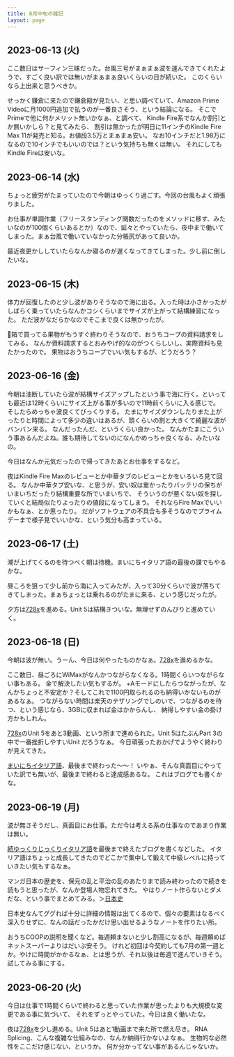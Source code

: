 ```yaml
---
title: 6月中旬の雑記
layout: page
---
```


## 2023-06-13 (火)

ここ数日はサーフィン三昧だった。台風三号がまぁまぁ波を運んできてくれたようで、すごく良い訳では無いがまぁまぁ良いくらいの日が続いた。
このくらいなら上出来と思うべきか。

せっかく鎌倉に来たので鎌倉殿が見たい、と思い調べていて、Amazon Prime Videoに月1000円追加で払うのが一番良さそう、という結論になる。
そこでPrimeで他に何かメリット無いかなぁ、と調べて、
Kindle Fire系でなんか割引とか無いかしら？と見てみたら、
割引は無かったが明日に11インチのKindle Fire Max 11が発売と知る。お値段3.5万とまぁまぁ安い。
なお10インチだと1.98万になるので10インチでもいいのでは？という気持ちも無くは無い。
それにしてもKindle Fireは安いな。

## 2023-06-14 (水)

ちょっと疲労がたまっていたので今朝はゆっくり過ごす。今回の台風もよく頑張りました。

お仕事が単調作業（フリースタンディング関数だったのをメソッドに移す、みたいなのが100個くらいあるとか）なので、延々とやっていたら、夜中まで働いてしまった。まぁ台風で働いていなかった分帳尻があって良いか。

最近夜更かししていたらなんか寝るのが遅くなってきてしまった。少し前に倒したいな。

## 2023-06-15 (木)

体力が回復したのと少し波がありそうなので海に出る。入った時は小さかったがしばらく乗っていたらなんかコシくらいまでサイズが上がって結構練習になった。
ただ波がなだらかなのでそこまで良くは無かったが。

箱で買ってる果物がもうすぐ終わりそうなので、おうちコープの資料請求をしてみる。
なんか資料請求するとおみやげ的なのがつくらしいし、実際資料も見たかったので。
果物はおうちコープでいい気もするが、どうだろう？

## 2023-06-16 (金)

今朝は油断していたら波が結構サイズアップしたという事で海に行く。といっても最近は12時くらいにサイズ上がる事が多いので11時前くらいに入る感じで。
そしたらめっちゃ波良くてびっくりする。
たまにサイズダウンしたりまた上がったりと時間によって多少の違いはあるが、頭くらいの割と大きくて綺麗な波がバンバン来る。
なんだったんだ、というくらい良かった。
なんかたまにこういう事あるんだよね。誰も期待してないのになんかめっちゃ良くなる、みたいなの。

今日はなんか元気だったので帰ってきたあとお仕事をするなど。

夜はKindle Fire Maxのレビューとか中華タブのレビューとかをいろいろ見て回る。
なんか中華タブ安いな、と思うが、安い奴は重かったりバッテリの保ちがいまいちだったり結構重要な所でいまいちで、
そういうのが悪くない奴を探していくと結局似たりよったりの値段になってしまう。
それならFire Maxでいいかもなぁ、とか思ったり。
だがソフトウェアの不具合も多そうなのでプライムデーまで様子見でいいかな、という気分も高まっている。

## 2023-06-17 (土)

潮が上げてくるのを待つべく朝は待機。まいにちイタリア語の最後の課でもやるかな。

昼ころを狙って少し前から海に入ってみたが、入って30分くらいで波が落ちてきてしまった。まぁちょっとは乗れるのがたまに来る、という感じだったが。

夕方は[728x](https://karino2.github.io/RandomThoughts/728x)を進める。Unit 5は結構きついな。無理せずのんびりと進めていく。

## 2023-06-18 (日)

今朝は波が無い。うーん、今日は何やったものかなぁ。[728x](https://karino2.github.io/RandomThoughts/728x)を進めるかな。

ここ数日、昼ごろにWiMaxがなんかつながらなくなる。1時間くらいつながらない事もある。
金で解決したい気もするが。
+Aモードにしたらつながったが、なんかちょっと不安定か？そしてこれで1100円取られるのも納得いかないものがあるなぁ。
つながらない時間は楽天のテザリングでしのいで、つながるのを待つ、という感じなら、3GBに収まれば金はかからんし、
納得しやすい金の掛け方かもしれん。

[728x](https://karino2.github.io/RandomThoughts/728x)のUnit 5をあと3動画、という所まで進められた。Unit 5はたぶんPart 3の中で一番挫折しやすいUnit だろうなぁ。
今日頑張ったおかげでようやく終わりが見えてきた。

[まいにちイタリア語](https://karino2.github.io/RandomThoughts/まいにちイタリア語)、最後まで終わった〜〜！
いやぁ、そんな真面目にやっていた訳でも無いが、最後まで終わると達成感あるな。
これはブログでも書くかな。

## 2023-06-19 (月)

波が無さそうだし、真面目にお仕事。ただ今は考える系の仕事なのであまり作業は無い。

[続ゆっくりじっくりイタリア語](https://karino2.github.io/RandomThoughts/続ゆっくりじっくりイタリア語)を最後まで終えたブログを書くなどした。
イタリア語はちょっと成長してきたのでどこかで集中して鍛えて中級レベルに持っていきたい気もするなぁ。

マンガ日本の歴史を、保元の乱と平治の乱のあたりまで読み終わったので続きを読もうと思ったが、なんか登場人物忘れてきた。
やはりノート作らないとダメだな、という事でまとめてみる。＞[日本史](https://karino2.github.io/RandomThoughts/日本史)

日本史なんてググれば十分に詳細の情報は出てくるので、個々の要素はなるべく深入りせずに、なんの話だったかだけ思い出せるようなノートを作りたい所。

おうちCOOPの説明を聞くなど。毎週頼まないと少し割高になるが、毎週頼めばネットスーパーよりはだいぶ安そう。
けれど初回は今契約しても7月の第一週とか。やけに時間がかかるなぁ、とは思うが、それ以後は毎週で進んでいきそう。
試してみる事にする。

## 2023-06-20 (火)

今日は仕事で1時間くらいで終わると思っていた作業が思ったよりも大規模な変更である事に気づいて、
それをずっとやっていた。今日は良く働いたな。

夜は[728x](https://karino2.github.io/RandomThoughts/728x)を少し進める。Unit 5はあと1動画まで来た所で燃え尽き。
RNA Splicing、こんな複雑な仕組みなの、なんか納得行かないよなぁ。
生物的な必然性をここだけ感じない、というか。
何か分かってない事があるんじゃないか。